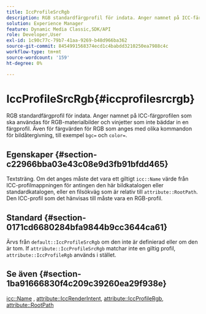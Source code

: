 ```yaml
---
title: IccProfileSrcRgb
description: RGB standardfärgprofil för indata. Anger namnet på ICC-färgprofilen som ska användas för RGB-materialbilder och vinjetter som inte bäddar in en färgprofil. Även för färgvärden för RGB som anges med olika kommandon för bildåtergivning, till exempel bgc= och color=.
solution: Experience Manager
feature: Dynamic Media Classic,SDK/API
role: Developer,User
exl-id: 1c90c77c-79b7-41aa-9269-b48d966ba362
source-git-commit: 8454991568374ecd1c4babdd3210250ea7988c4c
workflow-type: tm+mt
source-wordcount: '159'
ht-degree: 0%

---
```


# IccProfileSrcRgb{#iccprofilesrcrgb}

RGB standardfärgprofil för indata. Anger namnet på ICC-färgprofilen som ska användas för RGB-materialbilder och vinjetter som inte bäddar in en färgprofil. Även för färgvärden för RGB som anges med olika kommandon för bildåtergivning, till exempel `bgc=` och `color=`.

## Egenskaper {#section-c22966bba03e43c08e9d3fb91bfdd465}

Textsträng. Om det anges måste det vara ett giltigt `icc::Name` värde från ICC-profilmappningen för antingen den här bildkatalogen eller standardkatalogen, eller en filsökväg som är relativ till `attribute::RootPath`. Den ICC-profil som det hänvisas till måste vara en RGB-profil.

## Standard {#section-0171cd6680284bfa9844b9cc3644ca61}

Ärvs från `default::IccProfileSrcRgb` om den inte är definierad eller om den är tom. If `attribute::IccProfileSrcRgb` matchar inte en giltig profil, `attribute::IccProfileRgb` används i stället.

## Se även {#section-1ba91666830f4c209c39260ea29f938e}

[icc::Name](../../../../../ir-api/material-cat/image-rendering-api-ref/c-ir-material-catalog/c-ir-icc-profile-map-reference/r-ir-name-icc.md#reference-7a293ede360e433782575f8f6a562ac2) , [attribute::IccRenderIntent](../../../../../ir-api/material-cat/image-rendering-api-ref/c-ir-material-catalog/c-ir-attributes-reference/r-ir-iccrenderintent.md#reference-3b80b7a4c25545a593c5076f318b5c40), [attribute::IccProfileRgb](../../../../../ir-api/material-cat/image-rendering-api-ref/c-ir-material-catalog/c-ir-attributes-reference/r-ir-iccprofilergb.md#reference-cdaad25b155646ffa382d722fd324b30), [attribute::RootPath](../../../../../ir-api/material-cat/image-rendering-api-ref/c-ir-material-catalog/c-ir-attributes-reference/r-ir-rootpath.md#reference-a4d7c96b62e14fcbad1740c702f160f3)

